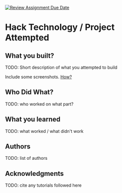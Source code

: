 [![Review Assignment Due Date](https://classroom.github.com/assets/deadline-readme-button-22041afd0340ce965d47ae6ef1cefeee28c7c493a6346c4f15d667ab976d596c.svg)](https://classroom.github.com/a/YLbyQW4X)
# Hack Technology / Project Attempted


## What you built? 

TODO: Short description of what you attempted to build

Include some screenshots.
[How?](https://help.github.com/articles/about-readmes/#relative-links-and-image-paths-in-readme-files)

## Who Did What?

TODO: who worked on what part?

## What you learned

TODO: what worked / what didn't work

## Authors

TODO: list of authors

## Acknowledgments

TODO: cite any tutorials followed here
